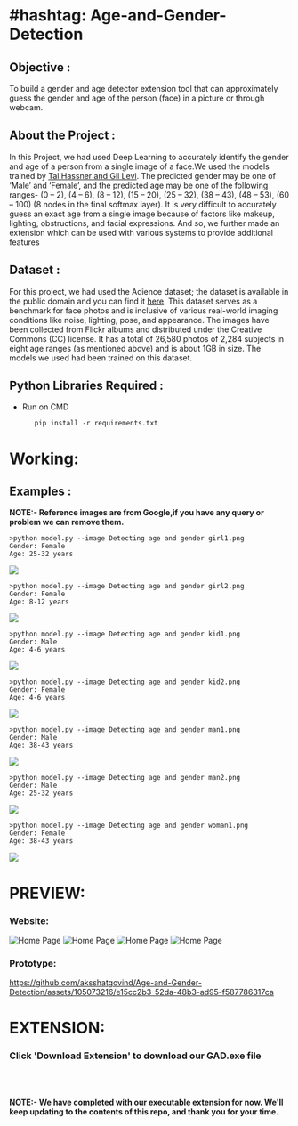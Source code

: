 # #hashtag: Age-and-Gender-Detection

<h2>Objective :</h2>
<p>To build a gender and age detector extension tool that can approximately guess the gender and age of the person (face) in a picture or through webcam.</p>

<h2>About the Project :</h2>
<p>In this Project, we had used Deep Learning to accurately identify the gender and age of a person from a single image of a face.We used the models trained by <a href="https://talhassner.github.io/home/projects/Adience/Adience-data.html">Tal Hassner and Gil Levi</a>. The predicted gender may be one of ‘Male’ and ‘Female’, and the predicted age may be one of the following ranges- (0 – 2), (4 – 6), (8 – 12), (15 – 20), (25 – 32), (38 – 43), (48 – 53), (60 – 100) (8 nodes in the final softmax layer). It is very difficult to accurately guess an exact age from a single image because of factors like makeup, lighting, obstructions, and facial expressions. And so, we further made an extension which can be used with various systems to provide additional features</p>

<h2>Dataset :</h2>
<p>For this project, we had used the Adience dataset; the dataset is available in the public domain and you can find it <a href="https://www.kaggle.com/ttungl/adience-benchmark-gender-and-age-classification">here</a>. This dataset serves as a benchmark for face photos and is inclusive of various real-world imaging conditions like noise, lighting, pose, and appearance. The images have been collected from Flickr albums and distributed under the Creative Commons (CC) license. It has a total of 26,580 photos of 2,284 subjects in eight age ranges (as mentioned above) and is about 1GB in size. The models we used had been trained on this dataset.</p>

<h2>Python Libraries Required :</h2>
<ul>
  <li>Run on CMD</li>
  
       pip install -r requirements.txt
</ul>



 
# Working:

<h2>Examples :</h2>
<p><b>NOTE:- Reference images are from Google,if you have any query or problem we can remove them.</b></p>

    >python model.py --image Detecting age and gender girl1.png
    Gender: Female
    Age: 25-32 years
    
<img src="assets/Detecting age and gender girl1.png">

    >python model.py --image Detecting age and gender girl2.png
    Gender: Female
    Age: 8-12 years
    
<img src="assets/Detecting age and gender girl2.png">

    >python model.py --image Detecting age and gender kid1.png
    Gender: Male
    Age: 4-6 years    
    
<img src="assets/Detecting age and gender kid1.png">

    >python model.py --image Detecting age and gender kid2.png
    Gender: Female
    Age: 4-6 years  
    
<img src="assets/Detecting age and gender kid2.png">

    >python model.py --image Detecting age and gender man1.png
    Gender: Male
    Age: 38-43 years
    
<img src="assets/Detecting age and gender man1.png">

    >python model.py --image Detecting age and gender man2.png
    Gender: Male
    Age: 25-32 years
    
<img src="assets/Detecting age and gender man2.png">

    >python model.py --image Detecting age and gender woman1.png
    Gender: Female
    Age: 38-43 years
    
<img src="assets/Detecting age and gender woman1.png">

 # PREVIEW:

  ### Website:


![Home Page](./assets/home1.png)
![Home Page](./assets/home2.png)
![Home Page](./assets/home3.png)
![Home Page](./assets/home4.png)

  ### Prototype:

https://github.com/aksshatgovind/Age-and-Gender-Detection/assets/105073216/e15cc2b3-52da-48b3-ad95-f587786317ca

 # EXTENSION:

 ### Click 'Download Extension' to download our GAD.exe file

<br><br>
 
 <p><b>NOTE:- We have completed with our executable extension for now. We'll keep updating to the contents of this repo, and thank you for your time.</b></p>
 
